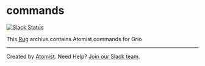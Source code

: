 # commands

[![Slack Status](https://join.atomist.com/badge.svg)](https://join.atomist.com)

This [Rug][rug] archive contains Atomist commands for Grio

[rug]: http://docs.atomist.com/

--- 
Created by [Atomist][atomist].
Need Help?  [Join our Slack team][slack].

[atomist]: https://www.atomist.com/
[slack]: https://join.atomist.com/
